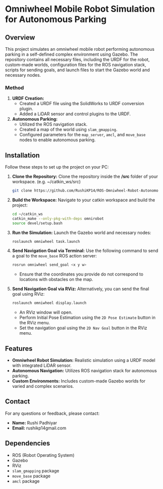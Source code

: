 # Omniwheel Mobile Robot Simulation for Autonomous Parking

## Overview

This project simulates an omniwheel mobile robot performing autonomous parking in a self-defined complex environment using Gazebo. The repository contains all necessary files, including the URDF for the robot, custom-made worlds, configuration files for the ROS navigation stack, scripts for sending goals, and launch files to start the Gazebo world and necessary nodes.

### Method

1. **URDF Creation:** 
   - Created a URDF file using the SolidWorks to URDF conversion plugin.
   - Added a LiDAR sensor and control plugins to the URDF.
2. **Autonomous Parking:**
   - Utilized the ROS navigation stack.
   - Created a map of the world using `slam_gmapping`.
   - Configured parameters for the `map_server`, `amcl`, and `move_base` nodes to enable autonomous parking.

## Installation

Follow these steps to set up the project on your PC:

1. **Clone the Repository:**
	Clone the repository inside the **/src** folder of your workspace. (e.g. ~/catkin_ws/src)
   ```bash
   git clone https://github.com/RushiKP14/ROS-Omniwheel-Robot-Autonomous-Parking.git
   ```
2. **Build the Workspace:**
   Navigate to your catkin workspace and build the project:
   ```bash
   cd ~/catkin_ws
   catkin_make --only-pkg-with-deps omnirobot
   source devel/setup.bash
   ```
3. **Run the Simulation:**
	Launch the Gazebo world and necessary nodes:
	```bash
	roslaunch omniwheel task.launch
	```
4. **Send Navigation Goal via Terminal:**
	Use the following command to send a goal to the `move_base` ROS action server:
	```bash
	rosrun omniwheel send_goal <x y w>
	```
	- Ensure that the coordinates you provide do not correspond to locations with obstacles on the map.

5. **Send Navigation Goal via RViz:**
	Alternatively, you can send the final goal using RViz:
	```bash
	roslaunch omniwheel display.launch
	```
	- An RViz window will open.
	- Perform Initial Pose Estimation using the `2D Pose Estimate` button in the RViz menu.
	- Set the navigation goal using the `2D Nav Goal` button in the RViz menu.

## Features

- **Omniwheel Robot Simulation:** Realistic simulation using a URDF model with integrated LiDAR sensor.
- **Autonomous Navigation:** Utilizes ROS navigation stack for autonomous parking.
- **Custom Environments:** Includes custom-made Gazebo worlds for varied and complex scenarios.

## Contact

For any questions or feedback, please contact:

- **Name:** Rushi Padhiyar
- **Email:** rushikp14gmail.com

## Dependencies

- ROS (Robot Operating System)
- Gazebo
- RViz
- `slam_gmapping` package
- `move_base` package
- `amcl` package
